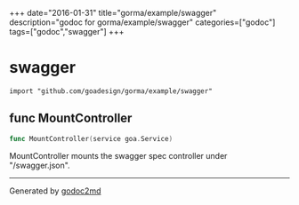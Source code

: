 +++
date="2016-01-31"
title="gorma/example/swagger"
description="godoc for gorma/example/swagger"
categories=["godoc"]
tags=["godoc","swagger"]
+++

# swagger
    import "github.com/goadesign/gorma/example/swagger"






## func MountController
``` go
func MountController(service goa.Service)
```
MountController mounts the swagger spec controller under "/swagger.json".









- - -
Generated by [godoc2md](http://godoc.org/github.com/davecheney/godoc2md)
